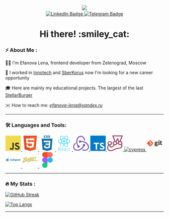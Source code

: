 <div id="header" align="center">
  <img src="https://github.com/lenkaptichka/lenkaptichka/assets/63101235/de9771f7-3f9e-4b49-895e-d42b41bc16e1" width="100"/>
</div>

<div align="center">
  <a href="https://www.linkedin.com/in/elena-efanova-07bb49203/" target="_blank">
    <img src="https://img.shields.io/badge/LinkedIn-blue?style=for-the-badge&logo=linkedin&logoColor=white" alt="LinkedIn Badge"/>
  </a>
  <a href="https://t.me/lenkaptichka" target="_blank">
    <img src="https://img.shields.io/badge/Telegram-blue?style=for-the-badge&logo=telegram&logoColor=white" alt="Telegram Badge"/>
  </a>
</div>

<h1 align="center">Hi there! :smiley_cat:</h1>

### :zap: About Me :

:woman_technologist: I'm Efanova Lena, frontend developer from Zelenograd, Moscow

:rocket: I worked in [Innotech](https://inno.tech/ru/) and [SberKorus](https://www.esphere.ru/) now I'm looking for a new career opportunity

:mortar_board: Here are mainly my educational projects. The largest of the last [StellarBurger](https://lenkaptichka.github.io/react-burger/#/)

:envelope: How to reach me: *efanova-lena@yandex.ru*

---

### :hammer_and_wrench: Languages and Tools:
<div>
  <a href="https://developer.mozilla.org/ru/docs/Web/JavaScript" target="_blank">
    <img src="https://github.com/devicons/devicon/blob/master/icons/javascript/javascript-original.svg" title="JavaScript" alt="JavaScript" width="50" height="50"/>
  </a>
  <a href="https://developer.mozilla.org/ru/docs/Web/HTML" target="_blank">
    <img src="https://github.com/devicons/devicon/blob/master/icons/html5/html5-original.svg" title="HTML5" alt="HTML" width="50" height="50"/>
  </a>
  <a href="https://developer.mozilla.org/ru/docs/Web/CSS" target="_blank">
    <img src="https://github.com/devicons/devicon/blob/master/icons/css3/css3-plain-wordmark.svg"  title="CSS3" alt="CSS" width="50" height="50"/>
  </a>
  <a href="https://ru.legacy.reactjs.org/" target="_blank">
    <img src="https://github.com/devicons/devicon/blob/master/icons/react/react-original-wordmark.svg" title="React" alt="React" width="50" height="50"/>
  </a>
  <a href="https://redux.js.org/" target="_blank">
    <img src="https://github.com/devicons/devicon/blob/master/icons/redux/redux-original.svg" title="Redux" alt="Redux" width="50" height="50"/>
  </a>
  <a href="https://www.typescriptlang.org/" target="_blank">
    <img src="https://github.com/devicons/devicon/blob/master/icons/typescript/typescript-original.svg" title="TypeScript" alt="TypeScript" width="50" height="50"/>
  </a>
  <a href="https://jestjs.io/ru/" target="_blank">
    <img src="https://github.com/devicons/devicon/blob/master/icons/jest/jest-plain.svg" title="Jest" alt="Jest" width="50" height="50"/>
  </a>
  <a href="https://www.cypress.io/" target="_blank">
    <img src="https://raw.githubusercontent.com/simple-icons/simple-icons/6e46ec1fc23b60c8fd0d2f2ff46db82e16dbd75f/icons/cypress.svg" alt="cypress" width="50" height="50">
  </a>
  <a href="https://git-scm.com/" target="_blank">
    <img src="https://github.com/devicons/devicon/blob/master/icons/git/git-original-wordmark.svg" title="Git" alt="Git" width="50" height="50"/>
  </a>
  <a href="https://webpack.js.org/" target="_blank">
    <img src="https://github.com/devicons/devicon/blob/master/icons/webpack/webpack-original-wordmark.svg" title="Webpack" alt="Webpack" width="50" height="50"/>
  </a>
  <a href="https://babeljs.io/" target="_blank">
    <img src="https://github.com/devicons/devicon/blob/master/icons/babel/babel-original.svg" title="Babel" alt="Babel" width="50" height="50"/>
  </a>
  <a href="https://www.figma.com/" target="_blank">
    <img src="https://github.com/devicons/devicon/blob/master/icons/figma/figma-original.svg" title="Figma" alt="Figma" width="50" height="50"/>
  </a>
</div>

---
### :fire: My Stats :
[![GitHub Streak](https://streak-stats.demolab.com?user=lenkaptichka&theme=transparent&mode=weekly&card_width=500&background=FFFCF586&ring=F7B293&fire=E4B34C&stroke=F7B293&currStreakNum=8CBFC2&sideNums=8CBFC2&sideLabels=3F7D8A&dates=E4B34C&currStreakLabel=3F7D8A)](https://git.io/streak-stats)

[![Top Langs](https://github-readme-stats.vercel.app/api/top-langs/?username=lenkaptichka&layout=compact&theme=graywhite&bg_color=FFFCF586)](https://github.com/anuraghazra/github-readme-stats)

---

<div>
  <img src="https://komarev.com/ghpvc/?username=lenkaptichka&style=flat-square&color=blue" alt=""/>
</div>
